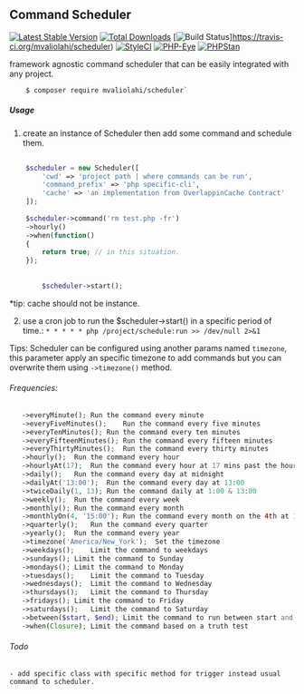 ## Command Scheduler

[![Latest Stable Version](https://poser.pugx.org/mvaliolahi/scheduler/v/stable)](https://packagist.org/packages/mvaliolahi/scheduler)
[![Total Downloads](https://poser.pugx.org/mvaliolahi/scheduler/downloads)](https://packagist.org/packages/mvaliolahi/scheduler)
[![Build Status](https://travis-ci.org/mvaliolahi/scheduler.svg?branch=master)]https://travis-ci.org/mvaliolahi/scheduler)
[![StyleCI](https://github.styleci.io/repos/113749373/shield?style=flat)](https://github.styleci.io/repos/113749373)
[![PHP-Eye](https://php-eye.com/mvaliolahi/scheduler/tested.svg?style=flat)](https://php-eye.com/package/mvaliolahi/scheduler)
[![PHPStan](https://img.shields.io/badge/PHPStan-enabled-brightgreen.svg?style=flat)](https://github.com/phpstan/phpstan)


framework agnostic command scheduler that can be easily integrated with any project. 

```shell
    $ composer require mvaliolahi/scheduler`
```
##### Usage
1. create an instance of Scheduler then add some command and schedule them.

```php
    
    $scheduler = new Scheduler([
        'cwd' => 'project path | where commands can be run',
        'command_prefix' => 'php specific-cli',
        'cache' => 'an implementation from OverlappinCache Contract'
    ]);
        
    $scheduler->command('rm test.php -fr')
    ->hourly()
    ->when(function()
    {
        return true; // in this situation.
    });
        
        
        $scheduler->start();
```        
*tip: cache should not be instance.

2. use a cron job to run the $scheduler->start() in a specific period of time.: `* * * * * php /project/schedule:run >> /dev/null 2>&1`
    
Tips: Scheduler can be configured using another params named `timezone`, this parameter apply an specific timezone to add commands but you can overwrite them using `->timezone()` method.   

###### Frequencies: 
```php
   ->everyMinute();	Run the command every minute
   ->everyFiveMinutes();	Run the command every five minutes
   ->everyTenMinutes();	Run the command every ten minutes
   ->everyFifteenMinutes();	Run the command every fifteen minutes
   ->everyThirtyMinutes();	Run the command every thirty minutes
   ->hourly();	Run the command every hour
   ->hourlyAt(17);	Run the command every hour at 17 mins past the hour
   ->daily();	Run the command every day at midnight
   ->dailyAt('13:00');	Run the command every day at 13:00
   ->twiceDaily(1, 13);	Run the command daily at 1:00 & 13:00
   ->weekly();	Run the command every week
   ->monthly();	Run the command every month
   ->monthlyOn(4, '15:00');	Run the command every month on the 4th at 15:00
   ->quarterly();	Run the command every quarter
   ->yearly();	Run the command every year
   ->timezone('America/New_York');	Set the timezone
   ->weekdays();	Limit the command to weekdays
   ->sundays();	Limit the command to Sunday
   ->mondays();	Limit the command to Monday
   ->tuesdays();	Limit the command to Tuesday
   ->wednesdays();	Limit the command to Wednesday
   ->thursdays();	Limit the command to Thursday
   ->fridays();	Limit the command to Friday
   ->saturdays();	Limit the command to Saturday
   ->between($start, $end);	Limit the command to run between start and end times
   ->when(Closure);	Limit the command based on a truth test
```
           
###### Todo

    - add specific class with specific method for trigger instead usual command to scheduler.